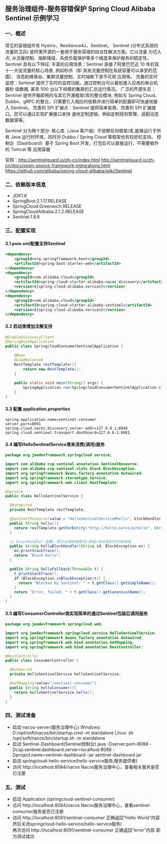 ## 服务治理组件-服务容错保护 Spring Cloud Alibaba Sentinel 示例学习

### 一、概述
常见的容错组件有 Hystrix，Resilience4J，Sentinel。
Sentinel (分布式系统的流量防卫兵) 是阿里开源的一套用于服务容错的综合性解决方案。它以流量
为切入点, 从流量控制、熔断降级、系统负载保护等多个维度来保护服务的稳定性。
Sentinel 具有以下特征:
丰富的应用场景：Sentinel 承接了阿里巴巴近 10 年的双十一大促流量的核心场景, 例如秒杀（即
突发流量控制在系统容量可以承受的范围）、消息削峰填谷、集群流量控制、实时熔断下游不可用
应用等。
完备的实时监控：Sentinel 提供了实时的监控功能。通过控制台可以看到接入应用的单台机器秒
级数据, 甚至 500 台以下规模的集群的汇总运行情况。
广泛的开源生态：Sentinel 提供开箱即用的与其它开源框架/库的整合模块, 例如与 Spring
Cloud、Dubbo、gRPC 的整合。只需要引入相应的依赖并进行简单的配置即可快速地接入
Sentinel。
完善的 SPI 扩展点：Sentinel 提供简单易用、完善的 SPI 扩展接口。您可以通过实现扩展接口来快
速地定制逻辑。例如定制规则管理、适配动态数据源等。

Sentinel 分为两个部分:
核心库（Java 客户端）不依赖任何框架/库,能够运行于所有 Java 运行时环境，同时对 Dubbo /
Spring Cloud 等框架也有较好的支持。
控制台（Dashboard）基于 Spring Boot 开发，打包后可以直接运行，不需要额外的 Tomcat 等
应用容器

官网：http://sentinelguard.io/zh-cn/index.html
http://sentinelguard.io/zh-cn/docs/open-source-framework-integrations.html
https://github.com/alibaba/spring-cloud-alibaba/wiki/Sentinel

### 二、依赖版本信息
* JDK1.8
* SpringBoot:2.1.17.RELEASE
* SpringCloud:Greenwich.RELEASE
* SpringCloudAlibaba:2.1.2.RELEASE
* Sentinel:1.8.6

### 三、配置实现

#### 3.1 pom.xml配置支持Sentinel
```xml
<dependency>
	<groupId>org.springframework.boot</groupId>
	<artifactId>spring-boot-starter-web</artifactId>
</dependency>
<dependency>
    <groupId>com.alibaba.cloud</groupId>
    <artifactId>spring-cloud-starter-alibaba-nacos-discovery</artifactId>
    <version>${spring-cloud-alibaba.version}</version>
</dependency>
<dependency>
    <groupId>com.alibaba.cloud</groupId>
    <artifactId>spring-cloud-starter-alibaba-sentinel</artifactId>
    <version>${spring-cloud-alibaba.version}</version>
</dependency>
```

#### 3.2 启动类增加注解支持
```java
@EnableDiscoveryClient
@SpringBootApplication
public class SpringcloudConsumerSentinelApplication {

	@Bean
	@LoadBalanced
	RestTemplate restTemplate(){
		return new RestTemplate();
	}
	
	public static void main(String[] args) {
		SpringApplication.run(SpringcloudConsumerSentinelApplication.class, args);
	}
}
```

#### 3.3  配置 application.properties
```properties
spring.application.name=sentinel-consumer
server.port=8091
spring.cloud.nacos.discovery.server-addr=127.0.0.1:8848
spring.cloud.sentinel.transport.dashboard=127.0.0.1:8081
```

#### 3.4  编写HelloSentinelService类来消费(调用)服务
```java
package org.jeedevframework.springcloud.service;

import com.alibaba.csp.sentinel.annotation.SentinelResource;
import com.alibaba.csp.sentinel.slots.block.BlockException;
import org.springframework.beans.factory.annotation.Autowired;
import org.springframework.stereotype.Service;
import org.springframework.web.client.RestTemplate;

@Service
public class HelloSentinelService {

  @Autowired
  private RestTemplate restTemplate;

  @SentinelResource(value = "HelloSentinelService#hello", blockHandler = "helloBlockHandler", fallback = "helloFallback")
  public String hello(){
    return restTemplate.getForEntity("http://hello-service/hello", String.class).getBody();
  }

  // blockHandler 函数，原方法调用被限流/降级/系统保护的时候调用
  public String helloBlockHandler(String id, BlockException ex) {
    ex.printStackTrace();
    return "Block-hello";
  }

  public String helloFallback(Throwable t) {
    t.printStackTrace();
    if (BlockException.isBlockException(t)) {
      return "Blocked by Sentinel: " + t.getClass().getSimpleName();
    }
    return "Error, failed: " + t.getClass().getCanonicalName();
  }
}
```

#### 3.5  编写ConsumerController类实现简单的通过Sentinel包装后调用服务

```java
package org.jeedevframework.springcloud.web;

import org.jeedevframework.springcloud.service.HelloSentinelService;
import org.springframework.beans.factory.annotation.Autowired;
import org.springframework.web.bind.annotation.GetMapping;
import org.springframework.web.bind.annotation.RestController;

@RestController
public class ConsumerController {

  @Autowired
  private HelloSentinelService helloSentinelService;

  @GetMapping(value="/sentinel-consumer")
  public String helloConsumer(){
    return helloSentinelService.hello();
  }
}
```

###  四、测试准备
* 启动 nacos-server(服务治理中心)
  Windows: D:/opt/soft/nacos/bin/startup.cmd -m standalone
  Linux: sh /opt/soft/nacos/bin/startup.sh -m standalone
* 启动 Sentinel-Dashboard(Sentinel控制台)
  java -Dserver.port=8088 -Dcsp.sentinel.dashboard.server=localhost:8088 -Dproject.name=sentinel-dashboard -jar sentinel-dashboard.jar
* 启动 springcloud-hello-service(hello-service服务,服务提供者)
* 访问 http://localhost:8084/nacos Nacos服务治理中心，查看相关服务是否已注册

### 五、测试
* 启动 Application (springcloud-sentinel-consumer)
* 访问 http://localhost:8084/nacos Nacos服务治理中心，查看sentinel-consumer服务是否已注册
* 访问  http://localhost:8091/sentinel-consumer 正确返回“Hello World”内容  
  然后关闭springcloud-hello-service(hello-service服务)  
  再次访问 http://localhost:8091/sentinel-consumer 正确返回“error”内容 即为测试成功  